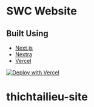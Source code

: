 # SWC Website

## Built Using

- [Next.js](https://nextjs.org?utm_source=swc)
- [Nextra](https://nextra.vercel.app)
- [Vercel](https://vercel.com?utm_source=swc)

[![Deploy with Vercel](https://vercel.com/button)](https://vercel.com/new/clone?repository-url=https%3A%2F%2Fgithub.com%2Fswc-project%2Fwebsite)
# thichtailieu-site
